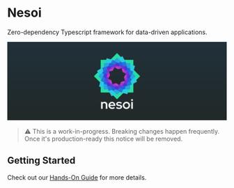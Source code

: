 # Nesoi
Zero-dependency Typescript framework for data-driven applications.

![Logo](/docs/header.png)

> :warning: This is a work-in-progress. Breaking changes happen frequently. Once it's production-ready this notice will be removed.

## Getting Started

Check out our [Hands-On Guide](/docs/HANDS-ON.md) for more details.
